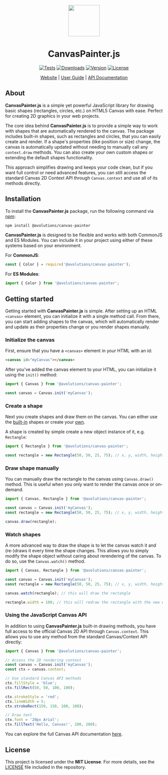 <p align="center"><img src="https://avolutions.github.io/canvas-painter/img/logo.png" width="100"></p>

<h1 align="center">CanvasPainter.js</h1>

<p align="center">
  <a href="https://github.com/avolutions/canvas-painter/actions"><img src="https://github.com/avolutions/canvas-painter/actions/workflows/tests.yml/badge.svg" alt="Tests"></a>
  <a href="https://www.npmjs.com/package/@avolutions/canvas-painter"><img src="https://img.shields.io/npm/dw/@avolutions%2Fcanvas-painter" alt="Downloads"></a>
  <a href="https://www.npmjs.com/package/@avolutions/canvas-painter"><img src="https://img.shields.io/npm/v/@avolutions%2Fcanvas-painter" alt="Version"></a>
  <a href="https://github.com/avolutions/canvas-painter/blob/main/LICENSE"><img src="https://img.shields.io/npm/l/@avolutions%2Fcanvas-painter" alt="License"></a>
</p>

<p align="center">
  <a href="https://avolutions.github.io/canvas-painter">Website</a> |
  <a href="https://avolutions.github.io/canvas-painter/docs">User Guide</a> |
  <a href="https://avolutions.github.io/canvas-painter/api">API Documentation</a>
</p>

## About

**CanvasPainter.js** is a simple yet powerful JavaScript library for drawing basic shapes (rectangles, circles, etc.) on HTML5 Canvas with ease. Perfect for creating 2D graphics in your web projects.

The core idea behind **CanvasPainter.js** is to provide a simple way to work with shapes that are automatically rendered to the canvas. The package includes built-in shapes, such as rectangles and circles, that you can easily create and render. If a shape's properties (like position or size) change, the canvas is automatically updated without needing to manually call any `context.draw` methods. You can also create your own custom shapes or extending the default shapes functionality.

This approach simplifies drawing and keeps your code clean, but if you want full control or need advanced features, you can still access the standard Canvas 2D Context API through `Canvas.context` and use all of its methods directly.

## Installation

To install the **CanvasPainter.js** package, run the following command via [npm](https://npmjs.com/package/@avolutions/canvas-painter):

```bash
npm install @avolutions/canvas-painter
```

**CanvasPainter.js** is designed to be flexible and works with both CommonJS and ES Modules. You can include it in your project using either of these systems based on your environment.

For **CommonJS**:
```js
const { Color } = require('@avolutions/canvas-painter');
```

For **ES Modules**:
```js
import { Color } from '@avolutions/canvas-painter';
```

## Getting started

Getting started with **CanvasPainter.js** is simple. After setting up an HTML `<canvas>` element, you can initialize it with a single method call. From there, you can start adding shapes to the canvas, which will automatically render and update as their properties change or you render shapes manually.

### Initialize the canvas

First, ensure that you have a `<canvas>` element in your HTML with an id:

```html
<canvas id="myCanvas"></canvas>
```

After you've added the canvas element to your HTML, you can initialize it using the `init()` method:

```js
import { Canvas } from '@avolutions/canvas-painter';

const canvas = Canvas.init('myCanvas');
```

### Create a shape

Next you create shapes and draw them on the canvas. You can either use the [built-in](TODO) shapes or create your [own](TODO).

A shape is created by simple create a new object instance of it, e.g. `Rectangle`:
```js
import { Rectangle } from '@avolutions/canvas-painter';

const rectangle = new Rectangle(50, 50, 25, 75); // x, y, width, height
```

### Draw shape manually

You can manually draw the rectangle to the canvas using `Canvas.draw()` method. This is useful when you only want to render the canvas once or on-demand.

```js
import { Canvas, Rectangle } from '@avolutions/canvas-painter';

const canvas = Canvas.init('myCanvas');
const rectangle = new Rectangle(50, 50, 25, 75); // x, y, width, height

canvas.draw(rectangle);
```

### Watch shapes

A more advanced way to draw the shape is to let the canvas watch it and (re-)draws it every time the shape changes. This allows you to simply modify the shape object without caring about rerendering of the canvas. To do so, use the `Canvas.watch()` method.

```js
import { Canvas, Rectangle } from '@avolutions/canvas-painter';

const canvas = Canvas.init('myCanvas');
const rectangle = new Rectangle(50, 50, 25, 75); // x, y, width, height

canvas.watch(rectangle); // this will draw the rectangle

rectangle.width = 100; // this will redraw the rectangle with the new width
```

### Using the JavaScript Canvas API

In addition to using **CanvasPainter.js** built-in drawing methods, you have full access to the official Canvas 2D API through `Canvas.context`. This allows you to use any method from the standard Canvas/Context API directly:

```js
import { Canvas } from '@avolutions/canvas-painter';

// Access the 2D rendering context
const canvas = Canvas.init('myCanvas');
const ctx = canvas.context;

// Use standard Canvas API methods
ctx.fillStyle = 'blue';
ctx.fillRect(50, 50, 100, 100);

ctx.strokeStyle = 'red';
ctx.lineWidth = 5;
ctx.strokeRect(150, 150, 100, 100);

// Draw text
ctx.font = '20px Arial';
ctx.fillText('Hello, Canvas!', 200, 200);
```

You can explore the full Canvas API documentation [here](https://developer.mozilla.org/en-US/docs/Web/API/CanvasRenderingContext2D).

## License

This project is licensed under the **MIT License**. For more details, see the [LICENSE](https://github.com/avolutions/canvas-painter/blob/main/LICENSE) file included in the repository.